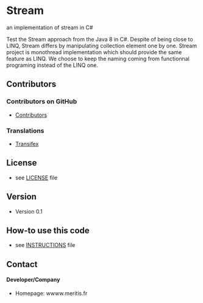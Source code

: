 # Stream
an implementation of stream in C#

Test the Stream approach from the Java 8 in C#. 
Despite of being close to LINQ, Stream differs by manipulating collection element one by one. 
Stream project is monothread implementation which should provide the same feature as LINQ.
We choose to keep the naming coming from functionnal programing instead of the LINQ one.

## Contributors

### Contributors on GitHub
* [Contributors](https://github.com/username/sw-name/graphs/contributors)

### Translations
* [Transifex](https://www.transifex.com/projects/p/sw-name/)

## License 
* see [LICENSE](https://github.com/GaelOn/Stream/LICENSE ) file

## Version 
* Version 0.1

## How-to use this code
* see [INSTRUCTIONS](https://github.com/username/sw-name/blob/master/INSTRUCTIONS.md) file

## Contact
#### Developer/Company
* Homepage: wwww.meritis.fr



